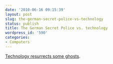 ```yaml
---
date: '2010-06-16 09:15:39'
layout: post
slug: the-german-secret-police-vs-technology
status: publish
title: The German Secret Police vs. technology
wordpress_id: '590'
categories:
- Computers
---
```


[Technology resurrects some ghosts](http://www.wired.com/politics/security/magazine/16-02/ff_stasi?currentPage=all).
